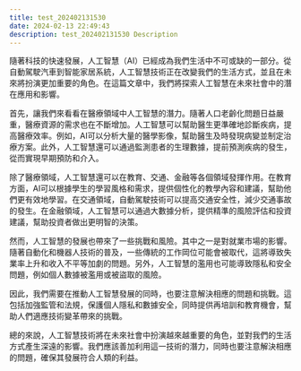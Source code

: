 ```yaml
---
title: test_202402131530
date: 2024-02-13 22:49:43
description: test_202402131530 Description
---
```


隨著科技的快速發展，人工智慧（AI）已經成為我們生活中不可或缺的一部分。從自動駕駛汽車到智能家居系統，人工智慧技術正在改變我們的生活方式，並且在未來將扮演更加重要的角色。在這篇文章中，我們將探索人工智慧在未來社會中的潛在應用和影響。

首先，讓我們來看看在醫療領域中人工智慧的潛力。隨著人口老齡化問題日益嚴重，醫療資源的需求也在不斷增加。人工智慧可以幫助醫生更準確地診斷疾病，提高醫療效率。例如，AI可以分析大量的醫學影像，幫助醫生及時發現病變並制定治療方案。此外，人工智慧還可以通過監測患者的生理數據，提前預測疾病的發生，從而實現早期預防和介入。

除了醫療領域，人工智慧還可以在教育、交通、金融等各個領域發揮作用。在教育方面，AI可以根據學生的學習風格和需求，提供個性化的教學內容和建議，幫助他們更有效地學習。在交通領域，自動駕駛技術可以提高交通安全性，減少交通事故的發生。在金融領域，人工智慧可以通過大數據分析，提供精準的風險評估和投資建議，幫助投資者做出更明智的決策。

然而，人工智慧的發展也帶來了一些挑戰和風險。其中之一是對就業市場的影響。隨著自動化和機器人技術的普及，一些傳統的工作岡位可能會被取代，這將導致失業率上升和收入不平等加劇的問題。另外，人工智慧的濫用也可能導致隱私和安全問題，例如個人數據被濫用或被盜取的風險。

因此，我們需要在推動人工智慧發展的同時，也要注意解決相應的問題和挑戰。這包括加強監管和法規，保護個人隱私和數據安全，同時提供再培訓和教育機會，幫助人們適應技術變革帶來的挑戰。

總的來說，人工智慧技術將在未來社會中扮演越來越重要的角色，並對我們的生活方式產生深遠的影響。我們應該善加利用這一技術的潛力，同時也要注意解決相應的問題，確保其發展符合人類的利益。